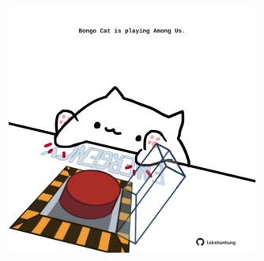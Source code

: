 <!-- built at 23/02/2022, 17:03:15 UTC -->
<p align="center">
  <img width="500" height="500" src="./ReadmeImage.svg">
</p>
